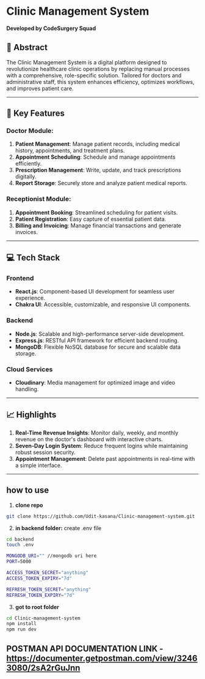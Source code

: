 # Clinic Management System

**Developed by CodeSurgery Squad**

## 🚀 Abstract

The Clinic Management System is a digital platform designed to revolutionize healthcare clinic operations by replacing manual processes with a comprehensive, role-specific solution. Tailored for doctors and administrative staff, this system enhances efficiency, optimizes workflows, and improves patient care.

---

## 🏥 Key Features

### Doctor Module:
1. **Patient Management**: Manage patient records, including medical history, appointments, and treatment plans.
2. **Appointment Scheduling**: Schedule and manage appointments efficiently.
3. **Prescription Management**: Write, update, and track prescriptions digitally.
4. **Report Storage**: Securely store and analyze patient medical reports.

### Receptionist Module:
1. **Appointment Booking**: Streamlined scheduling for patient visits.
2. **Patient Registration**: Easy capture of essential patient data.
3. **Billing and Invoicing**: Manage financial transactions and generate invoices.

---

## 💻 Tech Stack

### **Frontend**
- **React.js**: Component-based UI development for seamless user experience.
- **Chakra UI**: Accessible, customizable, and responsive UI components.

### **Backend**
- **Node.js**: Scalable and high-performance server-side development.
- **Express.js**: RESTful API framework for efficient backend routing.
- **MongoDB**: Flexible NoSQL database for secure and scalable data storage.

### **Cloud Services**
- **Cloudinary**: Media management for optimized image and video handling.

---

## 📈 Highlights

1. **Real-Time Revenue Insights**: Monitor daily, weekly, and monthly revenue on the doctor's dashboard with interactive charts.
2. **Seven-Day Login System**: Reduce frequent logins while maintaining robust session security.
3. **Appointment Management**: Delete past appointments in real-time with a simple interface.

---

## how to use

1. **clone repo**

```bash
git clone https://github.com/Udit-kasana/Clinic-management-system.git
```

2. **in backend folder:**
   create .env file

```bash
cd backend
touch .env

MONGODB_URI="" //mongodb uri here
PORT=5000

ACCESS_TOKEN_SECRET="anything"
ACCESS_TOKEN_EXPIRY="7d"

REFRESH_TOKEN_SECRET="anything"
REFRESH_TOKEN_EXPIRY="7d"
```

3. **got to root folder**

```bash
cd Clinic-management-system
npm install
npm run dev
```


## POSTMAN API DOCUMENTATION LINK - https://documenter.getpostman.com/view/32463080/2sA2rGuJnn

